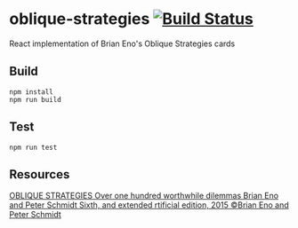 # oblique-strategies [![Build Status](https://travis-ci.org/gmourier/oblique-strategies.svg?branch=master)](https://travis-ci.org/gmourier/oblique-strategies)
React implementation of Brian Eno's Oblique Strategies cards

## Build
```
npm install
npm run build
```
## Test
```
npm run test
```
## Resources
[OBLIQUE STRATEGIES
Over one hundred worthwhile dilemmas
Brian Eno and Peter Schmidt
Sixth, and extended rtificial edition, 2015
©Brian Eno and Peter Schmidt](http://upload.ps0ke.de/misc/cards.pdf)
